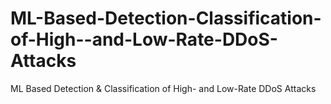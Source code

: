 # ML-Based-Detection-Classification-of-High--and-Low-Rate-DDoS-Attacks
ML Based Detection &amp; Classification of High- and Low-Rate DDoS Attacks
